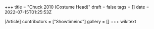 +++
title = "Chuck 2010 (Costume Head)"
draft = false
tags = []
date = 2022-07-15T01:25:53Z

[Article]
contributors = ["Showtimeinc"]
gallery = []
+++
wikitext